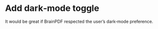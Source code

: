 # Add dark‑mode toggle

It would be great if BrainPDF respected the user’s dark‑mode preference.



